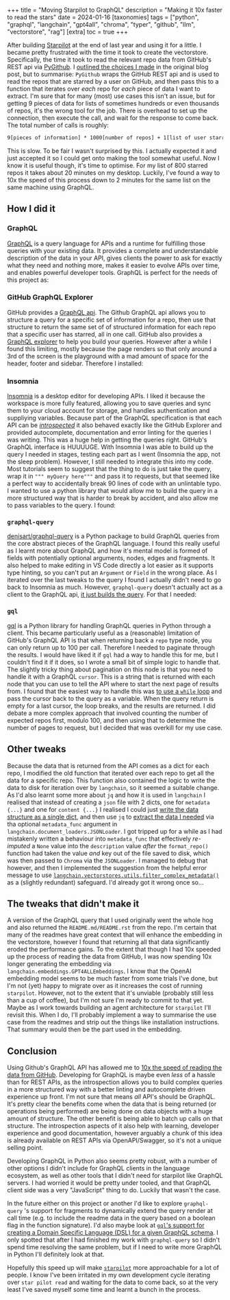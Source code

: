 +++
title = "Moving Starpilot to GraphQL"
description = "Making it 10x faster to read the stars"
date = 2024-01-16
[taxonomies]
tags = ["python", "graphql", "langchain", "gpt4all", "chroma", "typer", "github", "llm", "vectorstore", "rag"]
[extra]
toc = true
+++

After building [Starpilot](https://github.com/DaveParr/starpilot) at the end of last year and using it for a little. I became pretty frustrated with the time it took to create the vectorstore. Specifically, the time it took to read the relevant repo data from GitHub's REST api via [PyGithub](https://github.com/PyGithub/PyGithub). I [outlined the choices I made](@/blog/copilot-for-your-github-stars-1cep/index.md) in the original blog post, but to summarise: `PyGithub` wraps the GitHub REST api and is used to read the repos that are starred by a user on GitHub, and then pass this to a function that iterates over _each_ repo for _each_ piece of data I want to extract. I'm sure that for many (most) use cases this isn't an issue, but for getting 9 pieces of data for lists of sometimes hundreds or even thousands of repos, it's the wrong tool for the job. There is overhead to set up the connection, then execute the call, and wait for the response to come back. The total number of calls is roughly:

``` txt
9[pieces of information] * 1000[number of repos] + 1[list of user starred repos]
```

This is slow. To be fair I wasn't surprised by this. I actually expected it and just accepted it so I could get onto making the tool somewhat useful. Now I know it is useful though, it's time to optimise. For my list of 800 starred repos it takes about 20 minutes on my desktop. Luckily, I've found a way to 10x the speed of this process down to 2 minutes for the same list on the same machine using GraphQL.

## How I did it

### GraphQL

[GraphQL](https://graphql.org/) is a query language for APIs and a runtime for fulfilling those queries with your existing data. It provides a complete and understandable description of the data in your API, gives clients the power to ask for exactly what they need and nothing more, makes it easier to evolve APIs over time, and enables powerful developer tools. GraphQL is perfect for the needs of this project as:

### GitHub GraphQL Explorer

GitHub provides a [GraphQL api](https://docs.github.com/en/graphql). The Github GraphQL api allows you to structure a query for a specific set of information for a repo, then use that structure to return the same set of of structured information for each repo that a specific user has starred, all in one call. GitHub also provides a [GraphQL explorer](https://docs.github.com/en/graphql/overview/explorer) to help you build your queries. However after a while I found this limiting, mostly because the page renders so that only around a 3rd of the screen is the playground with a mad amount of space for the header, footer and sidebar. Therefore I installed:

### Insomnia

[Insomnia](https://insomnia.rest/) is a desktop editor for developing APIs. I liked it because the workspace is more fully featured, allowing you to save queries and sync them to your cloud account for storage, and handles authentication and suppliying variables. Because part of the GraphQL specification is that each API can be [_introspected_](https://graphql.org/learn/introspection/) it also behaved exactly like the GitHub Explorer and provided autocomplete, documentation and error linting for the queries I was writing. This was a huge help in getting the queries right. GitHub's GraphQL interface is HUUUUGE. With Insomnia I was able to build up the query I needed in stages, testing each part as I went (Insomnia the app, not the sleep problem). However, I still needed to integrate this into my code. Most tutorials seem to suggest that the thing to do is just take the query, wrap it in `""" myQuery here"""` and pass it to requests, but that seemed like a perfect way to accidentally break 90 lines of code with an unlintable typo. I wanted to use a python library that would allow me to build the query in a more structured way that is harder to break by accident, and also allow me to pass variables to the query. I found:

### `graphql-query`

[denisart/graphql-query](https://github.com/denisart/graphql-query) is a Python package to build GraphQL queries from the core abstract pieces of the GraphQL language. I found this really useful as I learnt more about GraphQL and how it's mental model is formed of fields with potentially optional arguments, nodes, edges and fragments. It also helped to make editing in VS Code directly a lot easier as it supports type hinting, so you can't put an `Argument` or `Field` in the wrong place. As I iterated over the last tweaks to the query I found I actually didn't need to go back to Insomnia as much. However, `graphql-query` doesn't actually act as a client to the GraphQL api, [it just builds the query](https://github.com/DaveParr/starpilot/blob/5c688eb70727d860ca9a0659f20fda988b5b686a/starpilot/utils/utils.py#L61-L138). For that I needed:

### `gql`

[gql](https://github.com/graphql-python/gql) is a Python library for handling GraphQL queries in Python through a client. This became particularly useful as a (reasonable) limitation of GitHub's GraphQL API is that when returning back a `repo` type node, you can only return up to 100 per call. Therefore I needed to paginate through the results. I would have liked it if `gql` had a way to handle this for me, but I couldn't find it if it does, so I wrote a small bit of simple logic to handle that. The slightly tricky thing about pagination on this node is that you need to handle it with a GraphQL `cursor`. This is a string that is returned with each node that you can use to tell the API where to start the next page of results from. I found that the easiest way to handle this was [to use a `while` loop](https://github.com/DaveParr/starpilot/blob/5c688eb70727d860ca9a0659f20fda988b5b686a/starpilot/utils/utils.py#L172-L184) and pass the cursor back to the query as a variable. When the query return is empty for a last cursor, the loop breaks, and the results are returned. I did debate a more complex approach that involved counting the number of expected repos first, modulo 100, and then using that to determine the number of pages to request, but I decided that was overkill for my use case.

## Other tweaks

Because the data that is returned from the API comes as a dict for each repo, I modified the old function that iterated over each repo to get all the data for a specific repo. This function also contained the logic to write the data to disk for iteration over by `langchain`, so it seemed a suitable change. As I'd also learnt some more about `jq` and how it is used in `langchain` I realised that instead of creating a `json` file with 2 dicts, one for `metadata {...}` and one for `content {...}` I realised I could just [write the data structure as a single dict](https://github.com/DaveParr/starpilot/blob/5c688eb70727d860ca9a0659f20fda988b5b686a/starpilot/utils/utils.py#L193-L221), and then use `jq` to [extract the data I needed](https://github.com/DaveParr/starpilot/blob/5c688eb70727d860ca9a0659f20fda988b5b686a/starpilot/utils/utils.py#L256-L277) via tha optional `metadata_func` argument in `langchain.document_loaders.JSONLoader`. I got tripped up for a while as I had mistakenly written a behaviour into `metadata_func` that effectively _re-imputed_ a `None` value into the `description` value _after_ the `format_repo()` function had taken the value _and_ key out of the file saved to disk, which was then passed to `Chroma` via the `JSONLoader`. I managed to debug that however, and then I implemented the suggestion from the helpful error message to use [`langchain.vectorstores.utils.filter_complex_metadata()`](https://github.com/DaveParr/starpilot/blob/5c688eb70727d860ca9a0659f20fda988b5b686a/starpilot/utils/utils.py#L295)  as a (slightly redundant) safeguard. I'd already got it wrong once so...

## The tweaks that didn't make it

A version of the GraphQL query that I used originally went the whole hog and also returned the `README.md/README.rst` from the repo. I'm certain that many of the readmes have great context that will enhance the embedding in the vectorstore, however I found that returning all that data significantly eroded the performance gains. To the extent that though I had 10x speeded up the process of reading the data from GitHub, I was now spending 10x longer generating the embedding via `langchain.embeddings.GPT4ALLEmbeddings`. I know that the OpenAI embedding model seems to be much faster from some trials I've done, but I'm not (yet) happy to migrate over as it increases the cost of running `starpilot`. However, not to the extent that it's unviable (probably still less than a cup of coffee), but I'm not sure I'm ready to commit to that yet. Maybe as I work towards building an agent architecture for `starpilot` I'll revisit this. When I do, I'll probably implement a way to summarise the use case from the readmes and strip out the things like installation instructions. That summary would then be the part used in the embedding.

## Conclusion

Using Github's GraphQL API has allowed me to [10x the speed of reading the data from GitHub](https://github.com/DaveParr/starpilot/commit/5c688eb70727d860ca9a0659f20fda988b5b686a). Developing for GraphQL is maybe even _less_ of a hassle than for REST APIs, as the introspection allows you to build complex queries in a more structured way with a better linting and autocomplete driven experience up front. I'm not sure that means _all_ API's should be GraphQL. It's pretty clear the benefits come when the data that is being returned (or operations being performed) are being done on data objects with a huge amount of structure. The other benefit is being able to batch up calls on that structure. The introspection aspects of it also help with learning, developer experience and good documentation, however arguably a chunk of this idea is already available on REST APIs via OpenAPI/Swagger, so it's not a unique selling point.

Developing GraphQL in Python also seems pretty robust, with a number of other options I didn't include for GraphQL clients in the language ecosystem, as well as other tools that I didn't need for starpilot like GraphQL servers. I had worried it would be pretty under tooled, and that GraphQL client side was a very "JavaScript" thing to do. Luckily that wasn't the case.

In the future either on this project or another I'd like to explore `graphql-query` 's support for fragments to dynamically extend the query render at call time (e.g. to include the readme data in the query based on a boolean flag in the function signature). I'd also maybe look at [`gql`'s support for creating a Domain Specific Language (DSL) for a given GraphQL schema](https://gql.readthedocs.io/en/latest/advanced/dsl_module.html). I only spotted that after I had finished my work with `graphql-query` so I didn't spend time resolving the same problem, but if I need to write more GraphQL in Python I'll definitely look at that.

Hopefully this speed up will make [`starpilot`](https://github.com/DaveParr/starpilot) more approachable for a lot of people. I know I've been irritated in my own development cycle iterating over `star pilot read` and waiting for the data to come back, so at the very least I've saved myself some time and learnt a bunch in the process.
